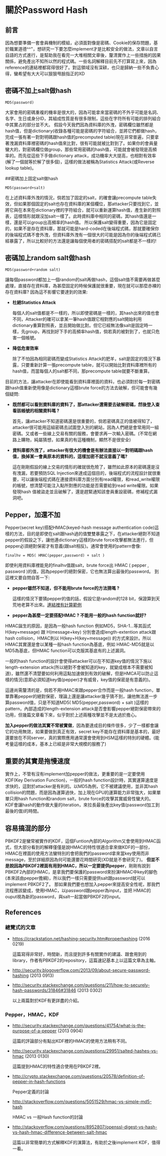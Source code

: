 # 關於Password Hash

## 前言
因為想要準備一套會員機制的模組，必須面對像是密碼、Cookie的保存問題，基於職業道德^^"，想研究一下要怎麼implement才是比較安全的做法，文章以自言自語的方式進行，是幫助我在看完一大堆相關文章後，釐清實作上一些措施的因果關係，避免產出不知所以然的程式碼。一些名詞解釋目前先不打算寫上來，因為reference的連結裡都寫得很好了。對這領域沒有深耕，也只是歸納一些不負責心得，蠻希望有大大可以狠狠甩臉指正的XD


## 密碼不加上salt做hash
```
MD5(password)
```
大家會用的密碼重複的機率是很大的，因為可能拿來當密碼的不外乎可能是名詞、名字、生日或身分ID，其組成性質是有很多限制，這些在字符所有可能的排列組合中其實占的部分並不大。
假設今天我們因為資料庫的外洩，密碼欄位雖然都是hash值，但是dictionary(收錄各種可能是密碼的字符組合，並將它們都做hash，完成一張有著一對對明碼跟hash值的precomputed table)現在非常普遍，只要拿著洩漏資料庫裡密碼的hash值來比對，很有可能就被比對到了。如果你的會員量蠻大的，對密碼欄位做group，那些常用密碼的hash值，可能就會被發現是高頻率的。而先從這些下手做dictionary attack，成功機率大大提高，也相對有效率(解了一個就等於解了很多個)，這樣的做法被稱為Statistics Attack(或Reverse lookup table)。


##密碼加上固定salt做hash
```
MD5(password+salt)
```
在上述資料庫外洩的情況，倘若加了固定的salt，的確會讓precompute table失效，但如果那個固定的salt也存在資料庫的某個欄位，那attacker只要找到它，並將它與在本來在dictionary裡的字符組合，就可以重新運算hash值，產生新的對照表，這樣情形就跟沒加salt一樣了。此時資料庫中相同的密碼，其hash值還是一樣，還是可以group出高頻率的hash值。
所以保護salt變得重要，因為它是固定的，如果不是存在資料庫，那就可能是hard-coded在後端程式碼，那就要確保你的後端程式碼不會外洩，但資料庫外洩有一個很大的可能是因為你的後端程式碼已經暴露了，所以比較好的方法還是讓每個使用者的密碼搭配的salt都是不一樣的!


## 密碼加上random salt做hash
```
MD5(password+random salt)
```
讓每個password都加上一個random的salt再做hash，這個salt值不需要再做甚麼處理，直接存在資料庫，為甚麼固定的時候保護就很重要，現在就可以那麼赤裸的存在資料庫? 因為這不影響它要達到的效果:

+  **杜絕Statistics Attack**

   每個人的salt值都是不一樣的，所以即使密碼是一樣的，其hash出來的值也會不同，Attacker的確可以拿某一筆hash值跟它相對應的salt開始利用dictionary重算對照表，並且開始做比對。但它已經無法像salt是固定時一樣，先group，再找到好下手的高頻率hash值，倘若真的被對到了，也就只危害一個帳號。

+  **降低危害效率**

   除了不怕因為相同密碼而變成Statistics Attack的肥羊，salt是固定的情況下暴露，只要重新計算一張precompute table，就可以開始比對資料庫裡所有的hash值，而當每個人的salt都不同，那precompute table就要不斷重算。


目前的方法，讓attacker在即使能看到資料庫裡面的資料，也必須對於每一對密碼跟hash值重新使用像是dictionary這樣brute force的方法去破解，但可能會有幾個疑問:

+  **既然都可以看到資料庫的資料了，那attacker還需要去破解密碼，然後登入查看該帳號的相關資料嗎 ?**

   首先，讓attacker不知道密碼還是很重要的，倘若密碼真正的值被得知了，attacker很可能用這組密碼去試圖登入別的網站，因為人們總是會常用同一組密碼。又或者一些線上交易有關的服務，會要求再一次輸入密碼。(不常在網路上購物，純屬猜想，如果真的有這種機制，顯然不是很安全)

+  **資料庫都外洩了，attacker有很大的機會是有辦法直接以一對明碼跟hash值，換掉某一會員原本的資料的，這樣加密不就沒意義了嗎?**

   這在剛剛假設的線上交易的情形的確就很危險了，雖然如此原本的密碼還是沒有洩漏，若要預防SQL Injection來達成這個目的，後端程式的流程設計就很重要，可以讓後端程式碼在連接資料庫方面分別有read權限，和read_write權限的帳號，想清楚可能注入點所對應的功能是否需要給到read write權限。如果發現hash 值被盜走並且破解了，還是趕緊通知該會員重設密碼，修補程式漏洞吧。


## Pepper，加還不加
Pepper(secret key)搭配HMAC(keyed-hash message authentication code)這樣的方法，目的是即使在salt跟hash過的值雙雙暴露之下，在attacker絕對不知道pepper的假設之下，讓他連dictionary這樣的brute force攻擊都無法進行，但pepper必須絕對保密才有意義(跟salt相反)。通常會使用的pattern會像:
```
finalhv = MD5( HMAC(pepper,password) + salt )
```
即使利用資料庫裡能見的finalhv值跟salt，brute force出 HMAC ( pepper , password )的值，因為pepper的絕對保密，它也無法算出最後的password。
到這裡又要自問自答一下:

+ **pepper雖然不知道，但不能用brute force的方法猜嗎 ?**

  這樣的情況下要猜pepper的值的話，假設它是random的128 bit，保證算到天荒地老算不出來。[連結裡有計算範例](http://stackoverflow.com/questions/1354999/keep-me-logged-in-the-best-approach)

+  **pepper為甚麼一定要搭配HMAC ? 不能用一般的hash function就好?**

  HMAC誕生的原因，是因為一般hash function 例如MD5，SHA-1…等其函式 H(key+message) 跟 H(message+key) 分別會造成length-extention attack跟hash collision，HMAC則以 H(key+H(key+message)) 的方式來設計。所以HMAC其實還是會以某種一般hash function為基底，例如 HMAC-MD5就是以MD5為基底，但HMAC  function可以克服其基底有的上述漏洞。

  一般的hash function的設計會使得attacker可以在不知道key值的情況下施以 length-extension attack(所以絕對不會被知道的key，就變成根本不需要被知道)，雖然還不清楚要如何利用這點加速做到有效的破解，但是HMCA可以防止這樣的情況(意即必須知道key值(pepper)才有威脅，key值的保密是有意義的)。

  這邊尚需釐清的是，倘若不用HMAC來跟pepper合作而是一般hash function，單單靠著pepper的絕對保密，理論上還是讓attacker幾乎猜不到，讓他無法進一步算password值，只是不知道MD5( MD5(pepper,password) + salt )這樣的pattern，內部造成的length-extension attack是否會影響pepper絕對保密帶來的功用，但幾篇文章看下來，似乎對於上述兩種攻擊並不是太過於擔心。

**加入pepper的做法其實不常被實做**，因為要達成目的條件很多，少了一樣都會讓它的功用無效，如果要做到真正有效，secret key不能存在資料庫是基本的，最好還要放在不同server，真的實際應用通常還會使用到HSM這樣的特別的硬體。(能考量這樣的成本，基本上已經是非常大規模的服務了)


## 重要的其實是拖慢速度
實作上，不管有沒有implement加pepper的做法，更重要的是一定要使用KDF(Key Derivation Function)，一般的hash function設計時，其實運算速度是求快的，這對於attacker是有利的。以MD5為例，它不被建議使用，並非其hash collision的問題，而是因為運算過快，加上現在GPU的運算能力非常強大，如果單單只用hash function和random salt，brute force的攻擊其實威脅性蠻大的。KDF會讓hash的動作做大量的iteration，來拉長最後產出key值(password加工到最後的值)的時間。


## 容易搞混的部分
PBKDF2是蠻常被實作的KDF，這個Funtion內部的Algorithm又會使用到HMAC函式，但大部分看到的解釋僅僅是說HMAC的特性很適合拿來做KDF的一部份，HMAC在裡面的使用方法蠻特別的會把我們的password拿來當key使用而非message，至於詳細原因為何可能還要花時間研究(XD就是不會研究了)。
**但並不是說因為PBKDF2裡面有用到HMAC，所以一定要提供pepper**，剛剛有說到PBKDF2內部的HMAC，是拿我們要保護的password來扮演HMAC中key的腳色(本來該由pepper擔綱)，所以我們一樣只需要提供salt跟password就可以implement PBKDF2了。
那如果我們要也想加入pepper來提高安全性呢，那我們流程應該變成，使用HMAC，以password跟pepper為input，並把 HMAC的ouput視為新的password，與salt一起當做PBKDF2的input。


References
--------------

### 總覽式的文章

 * https://crackstation.net/hashing-security.htm#properhashing (2016 0219)
   
   這篇寫得非常好，時間新，而且提到許多有關實作的建議、跟會用到的library，作者有PBKDF2的repository，這篇速記基本上以這篇文章為主軸。

 * http://security.blogoverflow.com/2013/09/about-secure-password-hashing (2013 0913)

 * http://security.stackexchange.com/questions/211/how-to-securely-hash-passwords/31846#31846 (2013 0302)
   
   以上兩篇對於KDF有更詳盡的介紹。 

### Pepper，HMAC，KDF
 
 * http://security.stackexchange.com/questions/41754/what-is-the-purpose-of-a-pepper (2013 0904)
   
   這篇的評論部分有點出KDF裡的HMAC的使用方法稍有不同。

 * http://security.stackexchange.com/questions/29951/salted-hashes-vs-hmac (2013 0130)
   
   這篇提到HMAC的特性適合使用在PBKDF2裡。

 * http://crypto.stackexchange.com/questions/20578/definition-of-pepper-in-hash-functions
   
   Pepper定義的討論

 * http://stackoverflow.com/questions/5051529/hmac-vs-simple-md5-hash
   
   HMAC vs 一般Hash function的討論

 * http://stackoverflow.com/questions/8952807/openssl-digest-vs-hash-vs-hash-hmac-difference-between-salt-hmac
   
   這篇以非常簡單的方式解釋KDF的演算法，有助於之後implement KDF，值得一看。